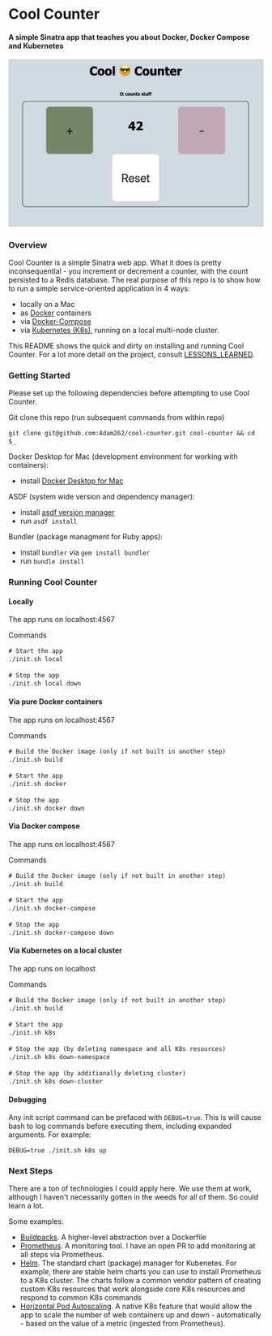 # Cool Counter

#### A simple Sinatra app that teaches you about Docker, Docker Compose and Kubernetes

![Cool Counter](https://github.com/Adam262/cool-counter/blob/master/landing-image.png?raw=true)

### Overview
Cool Counter is a simple Sinatra web app. What it does is pretty inconsequential - you increment or decrement a counter, with the count persisted to a Redis database. 
The real purpose of this repo is to show how to run a simple service-oriented application in 4 ways:

* locally on a Mac
* as [Docker](https://docs.docker.com/) containers
* via [Docker-Compose](https://docs.docker.com/compose/)
* via [Kubernetes (K8s)](https://kubernetes.io/docs/home/), running on a local multi-node cluster.

This README shows the quick and dirty on installing and running Cool Counter. For a lot more detail on the project, consult [LESSONS_LEARNED](https://github.com/Adam262/cool-counter/blob/master/LESSONS_LEARNED.md).

### Getting Started
Please set up the following dependencies before attempting to use Cool Counter.

Git clone this repo (run subsequent commands from within repo)
```
git clone git@github.com:Adam262/cool-counter.git cool-counter && cd $_

```

Docker Desktop for Mac (development environment for working with containers):

* install [Docker Desktop for Mac](https://hub.docker.com/editions/community/docker-ce-desktop-mac/)

ASDF (system wide version and dependency manager):

* install [asdf version manager](https://github.com/asdf-vm/asdf)
* run `asdf install` 

Bundler (package managment for Ruby apps):

* install `bundler` via `gem install bundler`
* run `bundle install` 

### Running Cool Counter

#### Locally
The app runs on localhost:4567

Commands
```
# Start the app
./init.sh local

# Stop the app 
./init.sh local down

```
#### Via pure Docker containers
The app runs on localhost:4567

Commands
```
# Build the Docker image (only if not built in another step)
./init.sh build

# Start the app
./init.sh docker

# Stop the app
./init.sh docker down

```
#### Via Docker compose
The app runs on localhost:4567

Commands
```
# Build the Docker image (only if not built in another step)
./init.sh build

# Start the app
./init.sh docker-compose

# Stop the app 
./init.sh docker-compose down

```

#### Via Kubernetes on a local cluster
The app runs on localhost

Commands
```
# Build the Docker image (only if not built in another step)
./init.sh build

# Start the app
./init.sh k8s

# Stop the app (by deleting namespace and all K8s resources)
./init.sh k8s down-namespace

# Stop the app (by additionally deleting cluster)
./init.sh k8s down-cluster

```

#### Debugging
Any init script command can be prefaced with `DEBUG=true`. This is will cause bash to log commands before executing them, including expanded arguments. For example:

```
DEBUG=true ./init.sh k8s up
```

### Next Steps
There are a ton of technologies I could apply here. We use them at work, although I haven't necessarily gotten in the weeds for all of them. So could learn a lot.

Some examples:

* [Buildpacks](https://buildpacks.io/). A higher-level abstraction over a Dockerfile
* [Prometheus](https://prometheus.io/). A monitoring tool. I have an open PR to add monitoring at all steps via Prometheus. 
* [Helm](https://helm.sh/). The standard chart (package) manager for Kubenetes. For example, there are stable helm charts you can use to install Prometheus to a K8s cluster. The charts follow a common vendor pattern of creating custom K8s resources that work alongside core K8s resources and respond to common K8s commands
* [Horizontal Pod Autoscaling](https://kubernetes.io/docs/tasks/run-application/horizontal-pod-autoscale/). A native K8s feature that would allow the app to scale the number of
web containers up and down - automatically - based on the value of a metric (ingested from Prometheus). 
